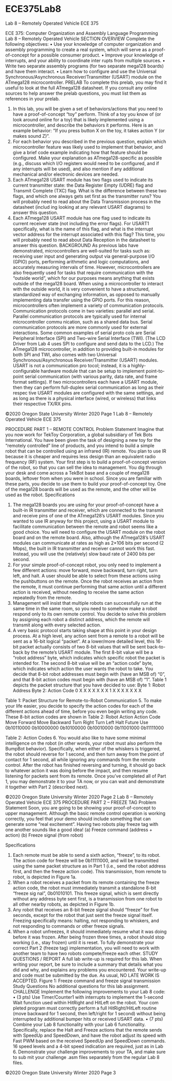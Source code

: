# ECE375Lab8
Lab 8 – Remotely Operated Vehicle ECE 375 

ECE 375: Computer Organization and Assembly Language Programming 
Lab 8 – Remotely Operated Vehicle 
SECTION OVERVIEW 
Complete the following objectives: 
• Use your knowledge of computer organization and assembly programming to create a real system, which will serve as a proof-of-concept for a possible consumer product. 
• Improve your knowledge of interrupts, and your ability to coordinate inter rupts from multiple sources. 
• Write two separate assembly programs (for two separate mega128 boards) and have them interact. 
• Learn how to configure and use the Universal Synchronous/Asynchronous Receiver/Transmitter (USART) module on the ATmega128 microcontroller. 
PRELAB 
To complete this prelab, you may find it useful to look at the full ATmega128 datasheet. If you consult any online sources to help answer the prelab questions, you must list them as references in your prelab. 
1. In this lab, you will be given a set of behaviors/actions that you need to have a proof-of-concept “toy” perform. Think of a toy you know of (or look around online for a toy) that is likely implemented using a microcontroller, and describe the behaviors it performs. Here is an example behavior: “If you press button X on the toy, it takes action Y (or makes sound Z)”. 
2. For each behavior you described in the previous question, explain which microcontroller feature was likely used to implement that behavior, and give a brief code example indicating how that feature should be configured. Make your explanation as ATmega128-specific as possible (e.g., discuss which I/O registers would need to be configured, and if any interrupts will be used), and also mention if any additional mechanical and/or electronic devices are needed. 
3. Each ATmega128 USART module has two flags used to indicate its current transmitter state: the Data Register Empty (UDRE) flag and Transmit Complete (TXC) flag. What is the difference between these two flags, and which one always gets set first as the transmitter runs? You will probably need to read about the Data Transmission process in the datasheet (includ ing looking at any relevant USART diagrams) to answer this question. 
4. Each ATmega128 USART module has one flag used to indicate its current receiver state (not including the error flags). For USART1 specifically, what is the name of this flag, and what is the interrupt vector address for the interrupt associated with this flag? This time, you will probably need to read about Data Reception in the datasheet to answer this question. 
BACKGROUND 
As previous labs have demonstrated, microcontrollers are well-suited for tasks such as: receiving user input and generating output via general-purpose I/O (GPIO) ports, performing arithmetic and logic computations, and accurately measuring intervals of time. However, microcontrollers are also frequently used for tasks that require communication with the “outside world”, which for our purposes means anything that exists outside of the mega128 board. 
When using a microcontroller to interact with the outside world, it is very convenient to have a structured, standardized way of exchanging information, as opposed to manually implementing data transfer using the GPIO ports. For this reason, microcontrollers often implement a variety of communication protocols. 
Communication protocols come in two varieties: parallel and serial. Parallel communication protocols are typically used for internal microcontroller commu nication, such as a shared data bus. Serial communication protocols are more commonly used for external interactions. Some common examples of serial proto cols are Serial Peripheral Interface (SPI) and Two-wire Serial Interface (TWI). (The LCD Driver from Lab 4 uses SPI to configure and send data to the LCD.) 
The ATmega128 microcontroller, in addition to providing built-in modules for both SPI and TWI, also comes with two Universal Synchronous/Asynchronous Receiver/Transmitter (USART) modules. USART is not a communication pro tocol; instead, it is a highly-configurable hardware module that can be setup to implement point-to-point serial communication (with various parity, data rate, and frame format settings). If two microcontrollers each have a USART module, then they can perform full-duplex serial communication as long as their respec tive USART modules are configured with the same settings, and as long as there is a physical interface (wired, or wireless) that links their respective TX/RX pins. 

©2020 Oregon State University Winter 2020 Page 1
Lab 8 – Remotely Operated Vehicle ECE 375 

PROCEDURE PART 1 – REMOTE CONTROL Problem Statement 
Imagine that you now work for TekToy Corporation, a global subsidiary of Tek Bots International. You have been given the task of designing a new toy for the “remotely controlled” line of products, and you intend to build a simple robot that can be controlled using an infrared (IR) remote. You plan to use IR because it is cheaper and requires less design than an equivalent radio frequency (RF) system. 
Your first step is to build a proof-of-concept version of the robot, so that you can sell the idea to management. You dig through your desk and come across a TekBot base and a couple of mega128 boards, leftover from when you were in school. Since you are familiar with these parts, you decide to use them to build your proof-of-concept toy. One of the mega128 boards will be used as the remote, and the other will be used as the robot. 
Specifications 
1. The mega128 boards you are using for your proof-of-concept have a built-in IR transmitter and receiver, which are connected to the transmit and receive pins of one of the ATmega128’s USART modules. Since you wanted to use IR anyway for this project, using a USART module to facilitate communication between the remote and robot seems like a good choice. 
You will need to configure the USART module on the robot board and on the remote board. Also, although the ATmega128’s USART modules can communicate at rates as high as 2×106 bits per second (2 Mbps), the built in IR transmitter and receiver cannot work this fast. Instead, you will use the (relatively) slow baud rate of 2400 bits per second. 
2. For your simple proof-of-concept robot, you only need to implement a few different actions: move forward, move backward, turn right, turn left, and halt. A user should be able to select from these actions using the pushbuttons on the remote. Once the robot receives an action from the remote, it must continue performing that same action until a different action is received, without needing to receive the same action repeatedly from the remote. 
3. Management will insist that multiple robots can successfully run at the same time in the same room, so you need to somehow make a robot respond only to its own remote control. You decide to solve this problem by assigning each robot a distinct address, which the remote will transmit along with every selected action. 
4. A very basic protocol starts taking shape at this point in your design process. At a high level, any action sent from a remote to a robot will be sent as a 16-bit logical “packet”. At a lower/more detailed level, this 16-bit packet actually consists of two 8-bit values that will be sent back-to-back by the remote’s USART module. The first 8-bit value will be a “robot address” byte, which indicates which specific robot the packet is intended for. The second 8-bit value will be an “action code” byte, which indicates which action the user wants the robot to take. You decide that 8-bit robot addresses must begin with (have an MSB of) “0”, and that 8-bit action codes must begin with (have an MSB of) “1”. Table 1 depicts the packet structure that you have decided to use: 
Byte 1: Robot Address 
Byte 2: Action Code
0 X X X X X X X 
1 X X X X X X X



Table 1: Packet Structure for Remote-to-Robot Communication 
5. To make your life easier, you decide to specify the action codes for each of the different actions ahead of time, before you even begin writing any code. These 8-bit action codes are shown in Table 2: 
Robot Action 
Action Code
Move Forward Move Backward Turn Right 
Turn Left 
Halt 
Future Use 
0b10110000 
0b10000000 
0b10100000 
0b10010000 
0b11001000 
0b11111000



Table 2: Action Codes 
6. You would also like to have some minimal intelligence on the robot (in other words, your robot must also perform the BumpBot behavior). Specifically, when either of the whiskers is triggered, the robot should reverse for 1 second, and then turn away from the point of contact for 1 second, all while ignoring any commands from the remote control. After the robot has finished reversing and turning, it should go back to whatever action it was doing before the impact, and then resume listening for packets sent from its remote. 
Once you’ve completed all of Part 1, you may demonstrate it to your TA now, or you can wait and demonstrate it together with Part 2 (described next). 

©2020 Oregon State University Winter 2020 Page 2
Lab 8 – Remotely Operated Vehicle ECE 375 
PROCEDURE PART 2 – FREEZE TAG 
Problem Statement 
Soon, you are going to be showing your proof-of-concept to upper management. 
Although the basic remote control operation is working correctly, you feel that 
your demo should include something that can generate some “real excitement”. 
Having two robots play freeze tag with one another sounds like a good idea! 
(a) Freeze command (address + action) (b) Freeze signal (from robot) 

Specifications 
1. Each remote must be able to send a sixth action, “freeze”, to its robot. The action code for freeze will be 0b11111000, and will be transmitted using the same packet structure as in Part 1 (i.e., send the robot address first, and then the freeze action code). This transmission, from remote to robot, is depicted in Figure 1a. 
2. When a robot receives a packet from its remote containing the freeze action code, the robot must immediately transmit a standalone 8-bit “freeze sig nal”, 0b01010101. This freeze signal, which is sent directly without any address byte sent first, is a transmission from one robot to all other nearby robots, as depicted in Figure 1b. 
3. Any robot that receives an 8-bit freeze signal should “freeze” for five seconds, except for the robot that just sent the freeze signal itself. 
Freezing specifically means: halting, not responding to whiskers, and not responding to commands or other freeze signals. 
4. When a robot unfreezes, it should immediately resume what it was doing before it was frozen. After being frozen three times, a robot should stop working (i.e., stay frozen) until it is reset. 
To fully demonstrate your correct Part 2 (freeze tag) implementation, you will need to work with another team to have two robots compete/freeze each other. 
STUDY QUESTIONS / REPORT 
A full lab write-up is required for this lab. When writing your report, be sure to include a summary that details what you did and why, and explains any problems you encountered. Your write-up and code must be submitted by the due. As usual, NO LATE WORK IS ACCEPTED. 
Figure 1: Freeze command and freeze signal transmission 
Study Questions 
No additional questions for this lab assignment. 
CHALLENGE 
Implement the following improvements to your Lab 8 code: 
• (3 pts) Use Timer/Counter1 with interrupts to implement the 1-second Wait function used within HitRight and HitLeft on the robot. Your com pleted program must correctly perform a full HitRight/HitLeft routine (move backward for 1 second, then left/right for 1 second) without being interrupted by additional bumper hits or received USART data. 
• (7 pts) Combine your Lab 8 functionality with your Lab 6 functionality. Specifically, replace the Halt and Freeze actions that the remote sends with SpeedUp and SpeedDown, and have the robot adjust its speed with Fast PWM based on the received SpeedUp and SpeedDown commands. 16 speed levels and a 4-bit speed indication are required, just as in Lab 6. 
Demonstrate your challenge improvements to your TA, and make sure to sub mit your challenge .asm files separately from the regular Lab 8 files. 

©2020 Oregon State University Winter 2020 Page 3

